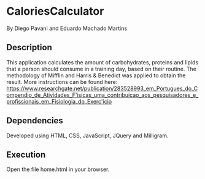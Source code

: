 # CaloriesCalculator
By Diego Pavani and Eduardo Machado Martins
## Description
This application calculates the amount of carbohydrates, proteins and lipids that a person should consume in a training day, based on their routine. The methodology of Mifflin and Harris & Benedict was applied to obtain the result. More instructions can be found here: https://www.researchgate.net/publication/283528993_em_Portugues_do_Compendio_de_Atividades_F'isicas_uma_contribuicao_aos_pesquisadores_e_profissionais_em_Fisiologia_do_Exerc'icio
## Dependencies
Developed using HTML, CSS, JavaScript, JQuery and Milligram.
## Execution
Open the file home.html in your browser.
